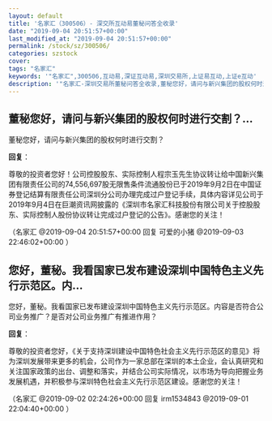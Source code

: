 ```yaml
---
layout: default
title: '名家汇（300506）- 深交所互动易董秘问答全收录'
date: "2019-09-04 20:51:57+00:00"
last_modified_at: "2019-09-04 20:51:57+00:00"
permalink: /stock/sz/300506/
categories: szstock
cover: 
tags: "名家汇"
keywords: '"名家汇",300506,互动易,深证互动易,深圳交易所,上证易互动,上证e互动'
description: '"名家汇-深圳交易所董秘问答全收录,董秘您好，请问与新兴集团的股权何时进行交割？"'
---
```


## 董秘您好，请问与新兴集团的股权何时进行交割？...

董秘您好，请问与新兴集团的股权何时进行交割？

**回复**：

尊敬的投资者您好！公司控股股东、实际控制人程宗玉先生协议转让给中国新兴集团有限责任公司的74,556,697股无限售条件流通股份已于2019年9月2日在中国证券登记结算有限责任公司深圳分公司办理完成过户登记手续，具体内容详见公司于2019年9月4日在巨潮资讯网披露的《深圳市名家汇科技股份有限公司关于控股股东、实际控制人股份协议转让完成过户登记的公告》。感谢您的关注！ 

（名家汇  @2019-09-04 20:51:57+00:00 回复 可爱的小猪  @2019-09-03 22:46:02+00:00 ）

## 您好，董秘。我看国家已发布建设深圳中国特色主义先行示范区。内...

您好，董秘。我看国家已发布建设深圳中国特色主义先行示范区。内容是否符合公司业务推广？是否对公司业务推广有推进作用？

**回复**：

尊敬的投资者您好，《关于支持深圳建设中国特色社会主义先行示范区的意见》将为深圳发展带来更多的机会，公司作为一家总部在深圳的本土企业，会认真研究和关注国家政策的出台、调整和落实，并结合公司实际情况，以市场为导向把握业务发展机遇，并积极参与深圳特色社会主义先行示范区建设。感谢您的关注！ 

（名家汇  @2019-09-02 02:24:26+00:00 回复 irm1534843  @2019-09-01 22:04:40+00:00 ）

